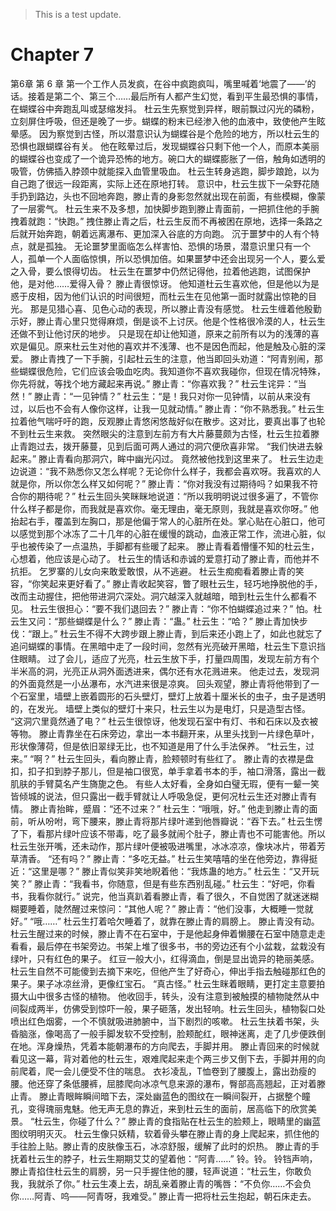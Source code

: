 > This is a test update.
# Chapter 7

第6章 第 6 章
第一个工作人员发疯，在谷中疯跑疯叫，嘴里喊着‘地震了——’的话。接着是第二个、第三个……最后所有人都产生幻觉，看到平生最恐惧的事情，在蝴蝶谷中奔跑乱叫或瑟缩发抖。
杜云生先察觉到异样，眼前飘过闪光的磷粉，立刻屏住呼吸，但还是晚了一步。蝴蝶的粉末已经渗入他的血液中，致使他产生眩晕感。
因为察觉到古怪，所以潜意识认为蝴蝶谷是个危险的地方，所以杜云生的恐惧也跟蝴蝶谷有关。
他在眩晕过后，发现蝴蝶谷只剩下他一个人，而原本美丽的蝴蝶谷也变成了一个诡异恐怖的地方。碗口大的蝴蝶膨胀了一倍，触角如透明的吸管，仿佛插入脖颈中就能探入血管里吸血。
杜云生转身逃跑，脚步踉跄，以为自己跑了很远一段距离，实际上还在原地打转。
意识中，杜云生拔下一朵野花随手扔到路边，头也不回地奔跑，滕止青的身影忽然就出现在前面，有些模糊，像蒙了一层雾气。
杜云生来不及多想，加快脚步跑到滕止青面前，一把抓住他的手腕拽着就跑：“快跑。”
拽住滕止青之后，杜云生反而不再被困在原地，选择一条路之后就开始奔跑，朝着远离瀑布、更加深入谷底的方向跑。
沉于噩梦中的人有个特点，就是孤独。
无论噩梦里面临怎么样害怕、恐惧的场景，潜意识里只有一个人，孤单一个人面临惊惧，所以恐惧加倍。如果噩梦中还会出现另一个人，要么爱之入骨，要么恨得切齿。
杜云生在噩梦中仍然记得他，拉着他逃跑，试图保护他，是对他……爱得入骨？
滕止青很惊讶。
他知道杜云生喜欢他，但是他以为是惑于皮相，因为他们认识的时间很短，而杜云生在见他第一面时就露出惊艳的目光。
那是见猎心喜、见色心动的表现，所以滕止青没有感觉。
杜云生缠着他殷勤示好，滕止青心里只觉得麻烦，倒是谈不上讨厌。他是个性格很冷漠的人，杜云生还做不到让他讨厌的地步。
只是现在却让他知道，原来之前所有以为的浅薄的喜欢是偏见。原来杜云生对他的喜欢并不浅薄、也不是因色而起，他是触及心脏的深爱。
滕止青拽了一下手腕，引起杜云生的注意，他当即回头劝道：“阿青别闹，那些蝴蝶很危险，它们应该会吸血吃肉。我知道你不喜欢我碰你，但现在情况特殊，你先将就，等找个地方藏起来再说。”
滕止青：“你喜欢我？”
杜云生诧异：“当然！”
滕止青：“一见钟情？”
杜云生：“是！我只对你一见钟情，以前从来没有过，以后也不会有人像你这样，让我一见就动情。”
滕止青：“你不熟悉我。”
杜云生拉着他气喘吁吁的跑，反观滕止青悠闲悠哉好似在散步。这对比，要真出事了也轮不到杜云生来救。
突然眼尖的注意到左前方有大片藤蔓颇为古怪，杜云生拉着滕止青跑过去，拨开藤蔓，见到后面可两人通过的洞穴便欣喜非常。
“我们快进去躲起来。”
滕止青看向那洞穴，眸中幽光闪过。
竟然被他找到这里来了。
杜云生边走边说道：“我不熟悉你又怎么样呢？无论你什么样子，我都会喜欢呀。我喜欢的人就是你，所以你怎么样又如何呢？”
滕止青：“你对我没有过期待吗？如果我不符合你的期待呢？”
杜云生回头笑眯眯地说道：“所以我明明说过很多遍了，不管你什么样子都是你，而我就是喜欢你。毫无理由，毫无原则，我就是喜欢你呀。”
他抬起右手，覆盖到左胸口，那是他偏于常人的心脏所在处。掌心贴在心脏口，他可以感觉到那个冰冻了二十几年的心脏在缓慢的跳动，血液正常工作，流进心脏，似乎也被传染了一点温热，手脚都有些暖了起来。
滕止青看着懵懂不知的杜云生，心想着，他应该是心动了。
杜云生的情话和赤诚的爱意打动了滕止青，而他并不抗拒。
乞罗寨的儿女向来敢爱敢恨，从不逃避。
杜云生痴痴看着滕止青的笑容，“你笑起来更好看了。”
滕止青收起笑容，瞥了眼杜云生，轻巧地挣脱他的手，改而主动握住，把他带进洞穴深处。洞穴越深入就越暗，暗到杜云生什么都看不见。
杜云生很担心：“要不我们退回去？”
滕止青：“你不怕蝴蝶追过来？”
怕。杜云生又问：“那些蝴蝶是什么？”
滕止青：“蛊。”
杜云生：“哈？”
滕止青加快步伐：“跟上。”
杜云生不得不大跨步跟上滕止青，到后来还小跑上了，如此也就忘了追问蝴蝶的事情。在黑暗中走了一段时间，忽然有光亮破开黑暗，杜云生下意识挡住眼睛。
过了会儿，适应了光亮，杜云生放下手，打量四周围，发现左前方有个半米高的洞，光亮正从洞外面透进来，偶尔还有水花溅进来。
他走过去，发现洞的外面竟然是一小丛瀑布，水汽进来很是凉爽。
回头观望，滕止青将他带到了一个石室里，墙壁上嵌着圆形的石头壁灯，壁灯上放着十厘米长的虫子，虫子是透明的，在发光。
墙壁上类似的壁灯十来只，杜云生以为是电灯，只是造型古怪。
“这洞穴里竟然通了电？”
杜云生很惊讶，他发现石室中有灯、书和石床以及衣被等物。
滕止青靠坐在石床旁边，拿出一本书翻开来，从里头找到一片绿色草叶，形状像薄荷，但是依旧翠绿无比，也不知道是用了什么手法保养。
“杜云生，过来。”
“啊？”
杜云生回头，看向滕止青，脸颊顿时有些红了。
滕止青的衣襟是盘扣，扣子扣到脖子那儿，但是袖口很宽，单手拿着书本的手，袖口滑落，露出一截肌肤的手臂莫名产生旖旎之色。
有些人太好看，全身如白璧无瑕，便有一颦一笑皆倾城的说法，但只露出一截手臂就让人呼吸急促，更何况杜云生还对滕止青有情。
滕止青抬眸，蹙眉：“还不过来？”
杜云生：“哦哦，好。”
他走到滕止青的面前，听从吩咐，弯下腰来，滕止青将那片绿叶递到他唇瓣说：“吞下去。”
杜云生愣了下，看那片绿叶应该不带毒，吃了最多就闹个肚子，滕止青也不可能害他。所以杜云生张开嘴，还未动作，那片绿叶便被吸进嘴里，冰冰凉凉，像块冰片，带着芳草清香。
“还有吗？”
滕止青：“多吃无益。”
杜云生笑嘻嘻的坐在他旁边，靠得挺近：“这里是哪？”
滕止青似笑非笑地睨着他：“我炼蛊的地方。”
杜云生：“又开玩笑？”
滕止青：“我看书，你随意，但是有些东西别乱碰。”
杜云生：“好吧，你看书，我看你就行。”
说完，他当真趴着看滕止青，看了很久，不自觉困了就迷迷糊糊要睡着，陡然醒过来惊问：“其他人呢？”
滕止青：“他们没事，大概睡一觉就好。”
“哦……”
杜云生打着哈欠睡着了，就靠在滕止青的肩膀上。
滕止青没有动。
杜云生醒过来的时候，滕止青不在石室中，于是他起身伸着懒腰在石室中随意走走看看，最后停在书架旁边。书架上堆了很多书，书的旁边还有个小盆栽，盆栽没有绿叶，只有红色的果子。
红豆一般大小，红得滴血，倒是显出诡异的艳丽美感。
杜云生自然不可能傻到去摘下来吃，但他产生了好奇心，伸出手指去触碰那红色的果子。果子冰凉丝滑，更像红宝石。
“真古怪。”
杜云生眯着眼睛，更打定主意要拍摄大山中很多古怪的植物。
他收回手，转头，没有注意到被触摸的植物陡然从中间裂成两半，仿佛受到惊吓一般，果子砸落，发出轻响。杜云生回头，植物裂口处喷出红色烟雾，一个不慎就吸进肺腑中，当下剧烈的咳嗽。
杜云生扶着书架，头昏脑涨，像喝高了一般手脚发软不受控制，脸颊酡红，眼神迷离，走了几步便跌倒在地。浑身燥热，凭着本能朝瀑布的方向爬去，手脚并用。
滕止青回来的时候就看见这一幕，背对着他的杜云生，艰难爬起来走个两三步又倒下去，手脚并用的向前爬着，爬一会儿便受不住的喘息。
衣衫凌乱，T恤卷到了腰腹上，露出劲瘦的腰。他还穿了条低腰裤，屈膝爬向冰凉气息来源的瀑布，臀部高高翘起，正对着滕止青。
滕止青眼眸瞬间暗下去，深处幽蓝色的图纹在一瞬间裂开，占据整个瞳孔，变得瑰丽鬼魅。他无声无息的靠近，来到杜云生的面前，居高临下的欣赏美景。
“杜云生，你碰了什么？”
滕止青的食指贴在杜云生的脸颊上，眼睛里的幽蓝图纹明明灭灭。
杜云生像只妖精，软着骨头攀在滕止青的身上爬起来，抓住他的手往脸上贴。滕止青的皮肤像玉石，冰凉舒服，缓解了此时的炽热。
滕止青的手抚着杜云生的脖子，杜云生期期艾艾的望着他：“阿青……”
铃。铃。
铃铛声响，滕止青掐住杜云生的肩膀，另一只手握住他的腰，轻声说道：“杜云生，你敢负我，我就杀了你。”
杜云生凑上去，胡乱亲着滕止青的嘴唇：“不负你……不会负你……阿青、呜——阿青呀，我难受。”
滕止青一把将杜云生抱起，朝石床走去。
